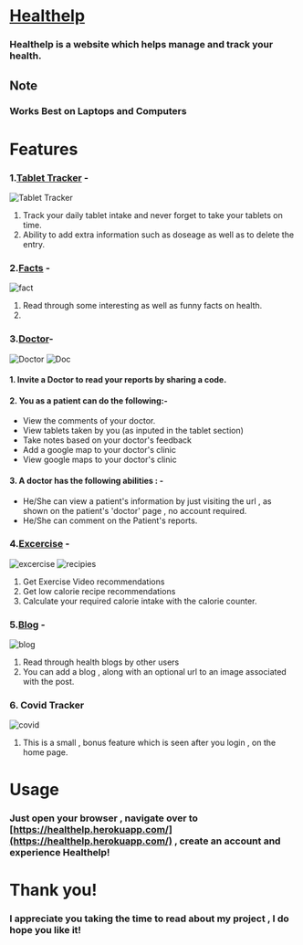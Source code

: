 # [Healthelp](https://healthelp.herokuapp.com)
### Healthelp is a website which helps manage and track your health.




## Note
### Works Best on Laptops and Computers

# Features
### 1.[Tablet Tracker](https://healthelp.herokuapp.com/tablets) -  
![Tablet Tracker](https://user-images.githubusercontent.com/69009528/133153709-6535b3e0-7a25-41fd-90d2-dc33631dbb77.PNG)

1. Track your daily tablet intake and never forget to take your tablets on time.  
2. Ability to add extra information such as doseage as well as to delete the entry.

### 2.[Facts](https://healthelp.herokuapp.com/facts) -  
![fact](https://user-images.githubusercontent.com/69009528/133153884-d2031fe3-7b6c-4359-b0cc-ace1f7e24981.PNG)  

1. Read through some interesting as well as funny facts on health.  
2. 
### 3.[Doctor](https://healthelp.herokuapp.com/doctor)-  
![Doctor](https://user-images.githubusercontent.com/69009528/133153947-98952e40-c11a-458b-9e16-f9bac1e49eaf.png)
![Doc](https://user-images.githubusercontent.com/69009528/133154437-3d1388c3-0b8f-4934-af3b-5029c150746c.png)



#### 1. Invite a Doctor to read your reports by sharing a code.
#### 2. You as a patient can do the following:-  
* View the comments of your doctor.
* View tablets taken by you (as inputed in the tablet section)
* Take notes based on your doctor's feedback
* Add a google map to your doctor's clinic
* View google maps to your doctor's clinic
#### 3. A doctor has the following abilities : -
* He/She can view a patient's information by just visiting the url , as shown on the patient's 'doctor' page , no account required.
* He/She can comment on the Patient's reports.

### 4.[Excercise](https://healthelp.herokuapp.com/excercise) - 
![excercise](https://user-images.githubusercontent.com/69009528/133154099-750cedaf-e300-4c22-9130-8628279c1cfb.PNG)
![recipies](https://user-images.githubusercontent.com/69009528/133154149-1538d00b-1ee6-4e30-b563-a4074732852b.PNG)

1. Get Exercise Video recommendations
2. Get low calorie recipe recommendations
3. Calculate your required calorie intake with the calorie counter.  

### 5.[Blog](https://healthelp.herokuapp.com/blog) -  
![blog](https://user-images.githubusercontent.com/69009528/133154804-8ddcf4b0-6452-426e-98c6-a3f091bffacc.PNG)


1. Read through health blogs by other users
2. You can add a blog , along with an optional url to an image associated with the post.

### 6. Covid Tracker  
![covid](https://user-images.githubusercontent.com/69009528/133154935-f47eecee-90a7-49bb-821d-0bbe33bc0b54.PNG)
1. This is a small , bonus feature which is seen after you login , on the home page.

# Usage

### Just open your browser , navigate over to [https://healthelp.herokuapp.com/](https://healthelp.herokuapp.com/) , create an account and experience Healthelp!  

# Thank you!

### I appreciate you taking the time to read about my project , I do hope you like it!




